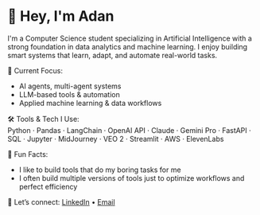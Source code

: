# 👋 Hey, I'm Adan

I'm a Computer Science student specializing in Artificial Intelligence with a strong foundation in data analytics and machine learning. I enjoy building smart systems that learn, adapt, and automate real-world tasks.

🚀 Current Focus:  
- AI agents, multi-agent systems  
- LLM-based tools & automation  
- Applied machine learning & data workflows

🛠️ Tools & Tech I Use:  
Python · Pandas · LangChain · OpenAI API · Claude · Gemini Pro · FastAPI · SQL · Jupyter · MidJourney · VEO 2 · Streamlit · AWS · ElevenLabs

🎯 Fun Facts:  
- I like to build tools that do my boring tasks for me
- I often build multiple versions of tools just to optimize workflows and perfect efficiency
 

💬 Let’s connect: [LinkedIn](https://www.linkedin.com/in/adan-thomas-7124a91bb/) • [Email](adanthomas.dev@outlook.com)
